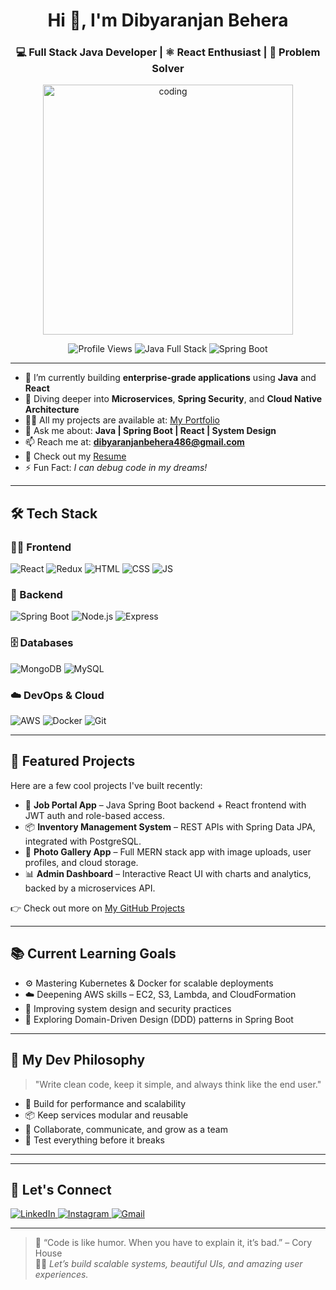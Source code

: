 <h1 align="center">Hi 👋, I'm Dibyaranjan Behera</h1>
<h3 align="center">💻 Full Stack Java Developer | ⚛️ React Enthusiast | 🧠 Problem Solver</h3>

<p align="center">
  <img src="https://raw.githubusercontent.com/rahuldkjain/github-profile-readme-generator/master/src/images/code.gif" alt="coding" width="400"/>
</p>

<p align="center">
  <img src="https://komarev.com/ghpvc/?username=chinu99380955899&label=Profile%20views&color=0e75b6&style=flat" alt="Profile Views" />
  <img src="https://img.shields.io/badge/Java-Full%20Stack-blue" alt="Java Full Stack" />
  <img src="https://img.shields.io/badge/Spring-Boot-green" alt="Spring Boot" />
</p>

---

- 🔭 I’m currently building **enterprise-grade applications** using **Java** and **React**
- 🌱 Diving deeper into **Microservices**, **Spring Security**, and **Cloud Native Architecture**
- 👨‍💻 All my projects are available at: [My Portfolio](https://github.com/Dibyaranjan-Behera)
- 💬 Ask me about: **Java | Spring Boot | React | System Design**
- 📫 Reach me at: **dibyaranjanbehera486@gmail.com**
- 📄 Check out my [Resume](your-resume-link)
- ⚡ Fun Fact: *I can debug code in my dreams!*

---

## 🛠️ Tech Stack

### 👨‍🎨 Frontend
<p>
  <img src="https://img.shields.io/badge/React-20232A?style=for-the-badge&logo=react&logoColor=61DAFB" alt="React" />
  <img src="https://img.shields.io/badge/Redux-593D88?style=for-the-badge&logo=redux&logoColor=white" alt="Redux" />
  <img src="https://img.shields.io/badge/HTML5-E34F26?style=for-the-badge&logo=html5&logoColor=white" alt="HTML" />
  <img src="https://img.shields.io/badge/CSS3-1572B6?style=for-the-badge&logo=css3&logoColor=white" alt="CSS" />
  <img src="https://img.shields.io/badge/JavaScript-F7DF1E?style=for-the-badge&logo=javascript&logoColor=black" alt="JS" />
</p>

### 🧰 Backend
<p>
  <img src="https://img.shields.io/badge/Spring_Boot-F2F4F9?style=for-the-badge&logo=spring-boot" alt="Spring Boot" />
  <img src="https://img.shields.io/badge/Node.js-339933?style=for-the-badge&logo=nodedotjs&logoColor=white" alt="Node.js" />
  <img src="https://img.shields.io/badge/Express.js-000000?style=for-the-badge&logo=express&logoColor=white" alt="Express" />
</p>

### 🗄️ Databases
<p>
  <img src="https://img.shields.io/badge/MongoDB-4EA94B?style=for-the-badge&logo=mongodb&logoColor=white" alt="MongoDB" />
  <img src="https://img.shields.io/badge/MySQL-005C84?style=for-the-badge&logo=mysql&logoColor=white" alt="MySQL" />
</p>

### ☁️ DevOps & Cloud
<p>
  <img src="https://img.shields.io/badge/Amazon_AWS-FF9900?style=for-the-badge&logo=amazonaws&logoColor=white" alt="AWS" />
  <img src="https://img.shields.io/badge/Docker-2CA5E0?style=for-the-badge&logo=docker&logoColor=white" alt="Docker" />
  <img src="https://img.shields.io/badge/GIT-E44C30?style=for-the-badge&logo=git&logoColor=white" alt="Git" />
</p>

---

## 🚀 Featured Projects

Here are a few cool projects I've built recently:

- 🎯 **Job Portal App** – Java Spring Boot backend + React frontend with JWT auth and role-based access.
- 📦 **Inventory Management System** – REST APIs with Spring Data JPA, integrated with PostgreSQL.
- 📸 **Photo Gallery App** – Full MERN stack app with image uploads, user profiles, and cloud storage.
- 📊 **Admin Dashboard** – Interactive React UI with charts and analytics, backed by a microservices API.

👉 Check out more on [My GitHub Projects](https://github.com/Dibyaranjan-Behera?tab=repositories)

---

## 📚 Current Learning Goals

- ⚙️ Mastering Kubernetes & Docker for scalable deployments
- ☁️ Deepening AWS skills – EC2, S3, Lambda, and CloudFormation
- 🔐 Improving system design and security practices
- 🧩 Exploring Domain-Driven Design (DDD) patterns in Spring Boot

---

## 🧠 My Dev Philosophy

> "Write clean code, keep it simple, and always think like the end user."

- 🚀 Build for performance and scalability
- 📦 Keep services modular and reusable
- 💬 Collaborate, communicate, and grow as a team
- 🧪 Test everything before it breaks

---



---

## 🤝 Let's Connect

<p align="left">
  <a href="https://www.linkedin.com/in/dibyaranjan-behera-22193b294" target="_blank">
    <img src="https://img.shields.io/badge/LinkedIn-0077B5?style=for-the-badge&logo=linkedin&logoColor=white" alt="LinkedIn" />
  </a>
  <a href="https://www.instagram.com/dibya_486/?hl=en" target="_blank">
    <img src="https://img.shields.io/badge/Instagram-E4405F?style=for-the-badge&logo=instagram&logoColor=white" alt="Instagram" />
  </a>
  <a href="mailto:dibyaranjanbehera486@gmail.com" target="_blank">
    <img src="https://img.shields.io/badge/Gmail-D14836?style=for-the-badge&logo=gmail&logoColor=white" alt="Gmail" />
  </a>
</p>

---

> 🚀 “Code is like humor. When you have to explain it, it’s bad.” – Cory House  
> 👨‍💻 *Let’s build scalable systems, beautiful UIs, and amazing user experiences.*

